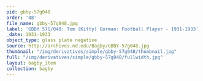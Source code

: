 ```yaml
---
pid: gbby-57g048
order: '48'
file_name: gbby-57g048.jpg
label: 'GBBY 57G/048: Tom (Kitty) Gorman: Football Player - 1931-1933'
_date: 1931-1933
object_type: glass plate negative
source: http://archives.nd.edu/Bagby/GBBY-57g048.jpg
thumbnail: "/img/derivatives/simple/gbby-57g048/thumbnail.jpg"
full: "/img/derivatives/simple/gbby-57g048/fullwidth.jpg"
layout: bagby_item
collection: bagby
---
```

